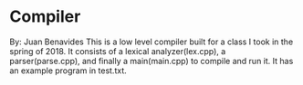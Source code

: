 # Compiler
By: Juan Benavides
This is a low level compiler built for a class I took in the spring of 2018. It consists of a lexical analyzer(lex.cpp), a parser(parse.cpp), and finally a main(main.cpp) to compile and run it. It has an example program in test.txt.    
